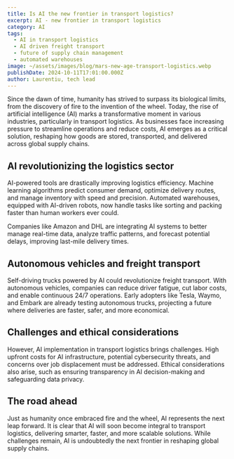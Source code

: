```yaml
---
title: Is AI the new frontier in transport logistics?
excerpt: AI - new frontier in transport logistics
category: AI
tags:
  - AI in transport logistics
  - AI driven freight transport
  - future of supply chain management
  - automated warehouses
image: ~/assets/images/blog/mars-new-age-transport-logistics.webp
publishDate: 2024-10-11T17:01:00.000Z
author: Laurentiu, tech lead
---
```

Since the dawn of time, humanity has strived to surpass its biological limits, from the discovery of fire to the invention of the wheel. Today, the rise of artificial intelligence (AI) marks a transformative moment in various industries, particularly in transport logistics. As businesses face increasing pressure to streamline operations and reduce costs, AI emerges as a critical solution, reshaping how goods are stored, transported, and delivered across global supply chains.



## AI revolutionizing the logistics sector

AI-powered tools are drastically improving logistics efficiency. Machine learning algorithms predict consumer demand, optimize delivery routes, and manage inventory with speed and precision. Automated warehouses, equipped with AI-driven robots, now handle tasks like sorting and packing faster than human workers ever could.



Companies like Amazon and DHL are integrating AI systems to better manage real-time data, analyze traffic patterns, and forecast potential delays, improving last-mile delivery times.



## Autonomous vehicles and freight transport

Self-driving trucks powered by AI could revolutionize freight transport. With autonomous vehicles, companies can reduce driver fatigue, cut labor costs, and enable continuous 24/7 operations. Early adopters like Tesla, Waymo, and Embark are already testing autonomous trucks, projecting a future where deliveries are faster, safer, and more economical.



## Challenges and ethical considerations

However, AI implementation in transport logistics brings challenges. High upfront costs for AI infrastructure, potential cybersecurity threats, and concerns over job displacement must be addressed. Ethical considerations also arise, such as ensuring transparency in AI decision-making and safeguarding data privacy.



## The road ahead

Just as humanity once embraced fire and the wheel, AI represents the next leap forward. It is clear that AI will soon become integral to transport logistics, delivering smarter, faster, and more scalable solutions. While challenges remain, AI is undoubtedly the next frontier in reshaping global supply chains.

